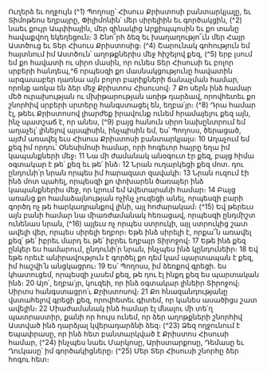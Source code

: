 
Ուղերձ եւ ողջույն
(^1) Պողոսը՝ Հիսուս Քրիստոսի բանտարկյալը, եւ Տիմոթեոս եղբայրը, Փիլիմոնին՝ մեր սիրելիին եւ գործակցին, (^2) նաեւ
քույր Ապփիային, մեր զինակից Արքիպպոսին եւ քո տանը հավաքվող եկեղեցուն։ 3 Շնո՜րհ ձեզ եւ խաղաղությո՜ւն մեր
Հայր Աստծուց եւ Տեր Հիսուս Քրիստոսից։
(^4) Շարունակ գոհություն եմ հայտնում իմ Աստծուն՝ աղոթքներիս մեջ հիշելով քեզ, (^5) երբ լսում եմ քո հավատի ու սիրո
մասին, որ ունես Տեր Հիսուսի եւ բոլոր սրբերի հանդեպ,^6 որպեսզի քո մասնակցությունը հավատին արգասաբեր դառնա
այն բոլոր բարիքների ճանաչման համար, որոնք առկա են ձեր մեջ Քրիստոս Հիսուսով։ 7 Քո սերն ինձ համար մեծ
ուրախության ու մխիթարության առիթ դարձավ, որովհետեւ քո շնորհիվ սրբերի սրտերը հանգստացել են, եղբա՛յր։
(^8) Դրա համար էլ, թեեւ Քրիստոսով լիարժեք իրավունք ունեմ հրամայելու քեզ այն, ինչ պատշաճ է, որ անես, (^9) բայց
հանուն սիրո նախընտրում եմ աղաչել՝ լինելով այսպիսին, ինչպիսին եմ, ես՝ Պողոսս, ծերացած, այժմ առավել եւս Հիսուս
Քրիստոսի բանտարկյալս։ 10 Աղաչում եմ քեզ իմ որդու՝ Օնեսիմոսի համար, որի հոգեւոր հայրը եղա իմ կապանքների
մեջ։ 11 Նա մի ժամանակ անօգուտ էր քեզ, բայց հիմա օգտակար է թե՛ քեզ եւ թե՛ ինձ։ 12 Նրան ուղարկեցի քեզ մոտ. դու
ընդունի՛ր նրան որպես իմ հարազատ զավակի։ 13 Նրան ուզում էի ինձ մոտ պահել, որպեսզի քո փոխարեն ծառայեր ինձ
կապանքներիս մեջ, որ կրում եմ Ավետարանի համար։ 14 Բայց առանց քո համաձայնության ոչինչ չուզեցի անել, որպեսզի
բարի գործդ ոչ թե հարկադրանքով լինի, այլ հոժարակամ։
(^15) Եվ թերեւս այն բանի համար նա միառժամանակ հեռացավ, որպեսզի ընդմիշտ ունենաս նրան, (^16) այլեւս ոչ որպես
ստրուկի, այլ ստրուկից շատ ավելի վեր, որպես սիրելի եղբոր։ Եթե ինձ սիրելի է, որքա՜ն առավել քեզ՝ թե՛ իբրեւ մարդ եւ
թե՛ իբրեւ եղբայր Տիրոջով։ 17 Եթե ինձ քեզ ընկեր ես համարում, ընդունի՛ր նրան, ինչպես ինձ կընդունեիր։ 18 Եվ եթե որեւէ
անիրավություն է գործել քո դեմ կամ պարտապան է քեզ, իմ հաշվի՛ն անցկացրու։ 19 Ես՝ Պողոսս, իմ ձեռքով գրեցի. ես
կհատուցեմ, որպեսզի չասեմ քեզ, թե դու էլ ինքդ քեզ ես պարտական ինձ։ 20 Այո՛, եղբա՛յր, կուզեի, որ ինձ օգտակար
լինեիր Տիրոջով։ Սիրտս հանգստացրո՛ւ Քրիստոսով։ 21 Քո հնազանդությանը վստահելով գրեցի քեզ, որովհետեւ գիտեմ,
որ կանես ասածիցս շատ ավելին։ 22 Միաժամանակ ինձ համար էլ մնալու մի տե՛ղ պատրաստիր, քանի որ հույս ունեմ,
որ ձեր աղոթքների շնորհիվ Աստված ինձ դարձյալ կվերադարձնի ձեզ։
(^23) Ձեզ ողջունում է Եպափրասը, որ ինձ հետ բանտարկված է Քրիստոս Հիսուսի համար, (^24) ինչպես նաեւ Մարկոսը,
Արիստարքոսը, Դեմասը եւ Ղուկասը՝ իմ գործակիցները։
(^25) Մեր Տեր Հիսուսի շնորհը ձեր հոգու հետ։


